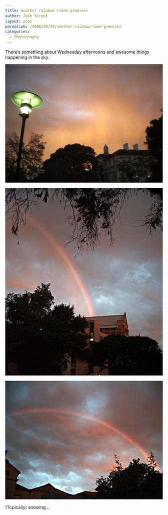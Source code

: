 ```yaml
---
title: Another rainbow (same promise)
author: Josh Street
layout: post
permalink: /2006/05/25/another-rainbow-same-promise/
categories:
  - Photography
---
```

<p>There&#8217;s something about Wednesday afternoons and awesome things happening in the sky.</p>
<p><a href="http://flickr.com/photos/joahua/152490544/"><img src="/blog/wp-content/2006/05/alienlight.jpg" alt="Alien light and sunset" /></a></p>
<p><a href="http://flickr.com/photos/joahua/152498230/"><img src="/blog/wp-content/2006/05/edurainbow.jpg" alt="Education: pot of gold?" /></a></p>
<p><a href="http://flickr.com/photos/joahua/152492809/"><img src="/blog/wp-content/2006/05/rainbowmay25.jpg" alt="A rainbow" /></a></p>
<p>(Topically) amazing&#8230;</p>
